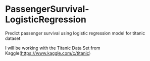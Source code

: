 # PassengerSurvival-LogisticRegression
Predict passenger survival using logistic regression model for titanic dataset

I will be working with the Titanic Data Set from Kaggle(https://www.kaggle.com/c/titanic)
